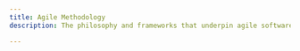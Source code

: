```yaml
---
title: Agile Methodology
description: The philosophy and frameworks that underpin agile software development and project management.

---
```


